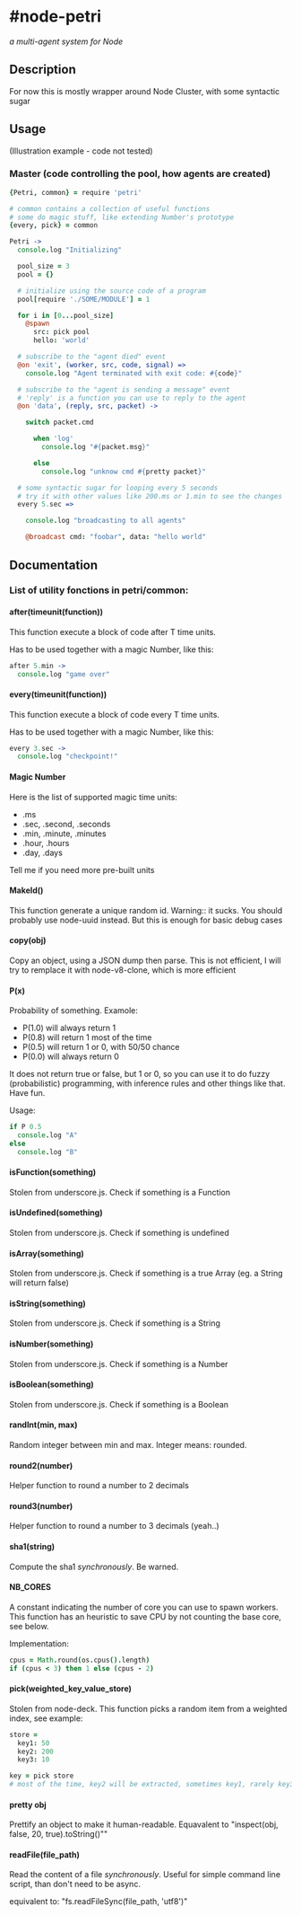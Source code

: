 #node-petri
===========

*a multi-agent system for Node*

## Description

For now this is mostly wrapper around Node Cluster, with some syntactic sugar

## Usage

(Illustration example - code not tested)

### Master (code controlling the pool, how agents are created)

```coffeescript
{Petri, common} = require 'petri'

# common contains a collection of useful functions
# some do magic stuff, like extending Number's prototype
{every, pick} = common

Petri ->
  console.log "Initializing"

  pool_size = 3
  pool = {}

  # initialize using the source code of a program
  pool[require './SOME/MODULE'] = 1

  for i in [0...pool_size]
    @spawn
      src: pick pool
      hello: 'world'

  # subscribe to the "agent died" event
  @on 'exit', (worker, src, code, signal) =>
    console.log "Agent terminated with exit code: #{code}"

  # subscribe to the "agent is sending a message" event
  # 'reply' is a function you can use to reply to the agent
  @on 'data', (reply, src, packet) ->

    switch packet.cmd

      when 'log'
        console.log "#{packet.msg}"

      else
        console.log "unknow cmd #{pretty packet}"

  # some syntactic sugar for looping every 5 seconds
  # try it with other values like 200.ms or 1.min to see the changes
  every 5.sec =>

    console.log "broadcasting to all agents"

    @broadcast cmd: "foobar", data: "hello world"
```

## Documentation

### List of utility fonctions in petri/common:

#### after(timeunit(function))

This function execute a block of code after T time units.

Has to be used together with a magic Number, like this:

```coffeescript
after 5.min ->
  console.log "game over"
```

#### every(timeunit(function))

This function execute a block of code every T time units.

Has to be used together with a magic Number, like this:

```coffeescript
every 3.sec ->
  console.log "checkpoint!"
```

#### Magic Number

Here is the list of supported magic time units:

 - .ms
 - .sec, .second, .seconds
 - .min, .minute, .minutes
 - .hour, .hours
 - .day, .days

 Tell me if you need more pre-built units

#### MakeId()

This function generate a unique random id. 
Warning:: it sucks. You should probably use node-uuid instead.
But this is enough for basic debug cases

#### copy(obj)

Copy an object, using a JSON dump then parse.
This is not efficient, I will try to remplace it with node-v8-clone, which is more efficient

#### P(x)

Probability of something. Examole:

 - P(1.0) will always return 1
 - P(0.8) will return 1 most of the time
 - P(0.5) will return 1 or 0, with 50/50 chance
 - P(0.0) will always return 0

It does not return true or false, but 1 or 0,
so you can use it to do fuzzy (probabilistic) programming,
with inference rules and other things like that. Have fun.

Usage:

```coffeescript
if P 0.5
  console.log "A"
else
  console.log "B"
```

#### isFunction(something)

Stolen from underscore.js. Check if something is a Function


#### isUndefined(something)

Stolen from underscore.js. Check if something is undefined



#### isArray(something)

Stolen from underscore.js. Check if something is a true Array (eg. a String will return false)


#### isString(something)

Stolen from underscore.js. Check if something is a String


#### isNumber(something)

Stolen from underscore.js. Check if something is a Number


#### isBoolean(something)

Stolen from underscore.js. Check if something is a Boolean

#### randInt(min, max)

Random integer between min and max. Integer means: rounded.

#### round2(number)

Helper function to round a number to 2 decimals

#### round3(number)

Helper function to round a number to 3 decimals (yeah..)

#### sha1(string)

Compute the sha1 *synchronously*. Be warned.

#### NB_CORES

A constant indicating the number of core you can use to spawn workers.
This function has an heuristic to save CPU by not counting the base core, see below.

Implementation:
```coffeescript
cpus = Math.round(os.cpus().length)
if (cpus < 3) then 1 else (cpus - 2)
``` 

#### pick(weighted_key_value_store)

Stolen from node-deck. This function picks a random item from a weighted index,
see example:

```coffeescript
store =
  key1: 50
  key2: 200
  key3: 10

key = pick store 
# most of the time, key2 will be extracted, sometimes key1, rarely key3
```

#### pretty obj

Prettify an object to make it human-readable.
Equavalent to "inspect(obj, false, 20, true).toString()""

#### readFile(file_path)

Read the content of a file *synchronously*.
Useful for simple command line script, than don't need to be async.

equivalent to: "fs.readFileSync(file_path, 'utf8')"

